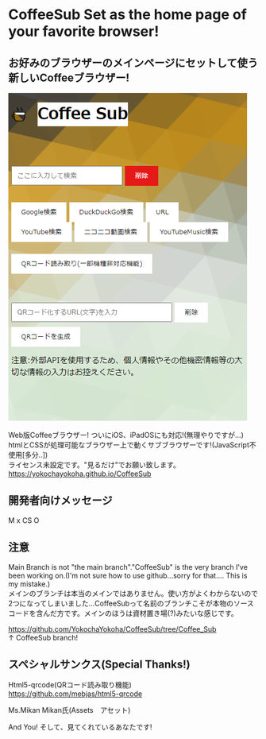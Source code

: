 # CoffeeSub Set as the home page of your favorite browser!  
## お好みのブラウザーのメインページにセットして使う新しいCoffeeブラウザー!  
![画像](./rev2.png "画像")　　

Web版Coffeeブラウザー! ついにiOS、iPadOSにも対応!(無理やりですが...)  
htmlとCSSが処理可能なブラウザー上で動くサブブラウザーです!(JavaScript不使用[多分..])  
ライセンス未設定です。"見るだけ"でお願い致します。
https://yokochayokoha.github.io/CoffeeSub  
## 開発者向けメッセージ  
M x
CS O
## 注意  
Main Branch is not "the main branch"."CoffeeSub" is the very branch I've been working on.(I'm not sure how to use github...sorry for that.... This is my mistake.)  
メインのブランチは本当のメインではありません。使い方がよくわからないので2つになってしまいました...CoffeeSubって名前のブランチこそが本物のソースコードを含んだ方です。メインのほうは資材置き場(?)みたいな感じです。  

https://github.com/YokochaYokoha/CoffeeSub/tree/Coffee_Sub  
↑ CoffeeSub branch!
## スペシャルサンクス(Special Thanks!)  
Html5-qrcode(QRコード読み取り機能)  
https://github.com/mebjas/html5-qrcode  

Ms.Mikan Mikan氏(Assets　アセット)  

And You! そして、見てくれているあなたです!  
